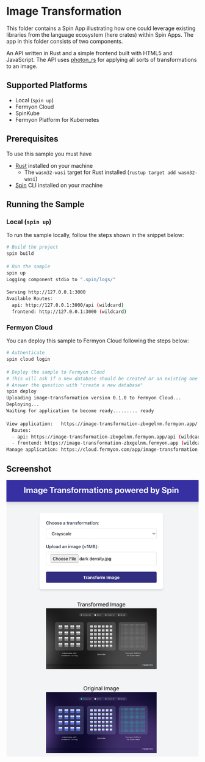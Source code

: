 # Image Transformation

This folder contains a Spin App illustrating how one could leverage existing libraries from the language ecosystem (here crates) within Spin Apps. The app in this folder consists of two components. 

An API written in Rust and a simple frontend built with HTML5 and JavaScript. The API uses [photon_rs](https://docs.rs/photon-rs/latest/photon_rs/) for applying all sorts of transformations to an image.

## Supported Platforms

- Local (`spin up`)
- Fermyon Cloud
- SpinKube
- Fermyon Platform for Kubernetes

## Prerequisites

To use this sample you must have

- [Rust](https://www.rust-lang.org/) installed on your machine
  - The `wasm32-wasi` target for Rust installed (`rustup target add wasm32-wasi`)
- [Spin](https://developer.fermyon.com/spin/v2/index) CLI installed on your machine

## Running the Sample

### Local (`spin up`)

To run the sample locally, follow the steps shown in the snippet below:

```bash
# Build the project
spin build

# Run the sample
spin up
Logging component stdio to ".spin/logs/"

Serving http://127.0.0.1:3000
Available Routes:
  api: http://127.0.0.1:3000/api (wildcard)
  frontend: http://127.0.0.1:3000 (wildcard)
```

### Fermyon Cloud

You can deploy this sample to Fermyon Cloud following the steps below:

```bash
# Authenticate
spin cloud login

# Deploy the sample to Fermyon Cloud
# This will ask if a new database should be created or an existing one should be used
# Answer the question with "create a new database"
spin deploy
Uploading image-transformation version 0.1.0 to Fermyon Cloud...
Deploying...
Waiting for application to become ready......... ready

View application:   https://image-transformation-zbxgelnm.fermyon.app/
  Routes:
  - api: https://image-transformation-zbxgelnm.fermyon.app/api (wildcard)
  - frontend: https://image-transformation-zbxgelnm.fermyon.app (wildcard)
Manage application: https://cloud.fermyon.com/app/image-transformation
```

## Screenshot

![Image Transformation](./screenshot.png)